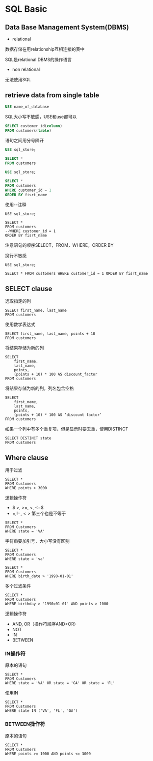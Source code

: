 # SQL Basic

## Data Base Management System(DBMS)

* relational

数据存储在用relationship互相连接的表中

SQL是relational DBMS的操作语言

* non relational

无法使用SQL



## retrieve data from single table

```sql
USE name_of_database
```

SQL大小写不敏感，USE和use都可以

```sql
SELECT customer_id(column)
FROM customers(table)
```

语句之间用分号隔开

```sql
USE sql_store;

SELECT *
FROM customers
```

```sql
USE sql_store;

SELECT *
FROM customers
WHERE customer_id = 1
ORDER BY fisrt_name
```
使用--注释
```mysql
USE sql_store;

SELECT *
FROM customers
--WHERE customer_id = 1
ORDER BY fisrt_name
```

注意语句的顺序SELECT，FROM，WHERE，ORDER BY

换行不敏感

```mysql
USE sql_store;

SELECT * FROM customers WHERE customer_id = 1 ORDER BY fisrt_name
```



## SELECT clause

选取指定的列

```mysql
SELECT first_name, last_name
FROM customers
```

使用数学表达式

```mysql
SELECT first_name, last_name, points + 10
FROM customers
```
将结果存储为新的列
```mysql
SELECT 
	first_name, 
	last_name,
	points,
	(points + 10) * 100 AS discount_factor
FROM customers
```
将结果存储为新的列，列名包含空格
```mysql
SELECT 
	first_name, 
	last_name,
	points,
	(points + 10) * 100 AS ‘discount factor’
FROM customers
```
如果一个列中有多个重复项，但是显示时要去重，使用DISTINCT

```mysql
SELECT DISTINCT state
FROM customers
```


## Where clause

用于过滤

```mysql
SELECT *
FROM Customers
WHERE points > 3000
```

逻辑操作符

* $ >, >=, <, <=$
* $=, !=, <>$ 第三个也是不等于

```mysql
SELECT *
FROM Customers
WHERE state = 'VA'
```

字符串要加引号，大小写没有区别
```mysql
SELECT *
FROM Customers
WHERE state = 'va'
```
```mysql
SELECT *
FROM Customers
WHERE birth_date > '1990-01-01'
```
多个过滤条件

```mysql
SELECT *
FROM Customers
WHERE birthday > '1990=01-01' AND points > 1000
```

逻辑操作符

* AND, OR（操作符顺序AND>OR）
* NOT
* IN
* BETWEEN

### IN操作符

原本的语句

```mysql
SELECT *
FROM Customers
WHERE state = 'VA' OR state = 'GA' OR state = 'FL'
```

使用IN

```
SELECT * 
FROM Customers
WHERE state IN ('VA', 'FL', 'GA')
```

### BETWEEN操作符

原本的语句

```
SELECT * 
FROM Customers
WHERE points >= 1000 AND points <= 3000
```




